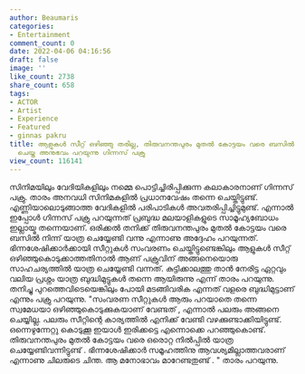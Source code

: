 ```yaml
---
author: Beaumaris
categories:
- Entertainment
comment_count: 0
date: 2022-04-06 04:16:56
draft: false
image: ''
like_count: 2738
share_count: 658
tags:
- ACTOR
- Artist
- Experience
- Featured
- ginnas pakru
title: ആളുകൾ സീറ്റ് ഒഴിഞ്ഞു തരില്ല, തിരുവനന്തപുരം മുതൽ കോട്ടയം വരെ ബസിൽ നിന്ന് യാത്ര
  ചെയ്ത അനുഭവം പറയുന്നു ഗിന്നസ് പക്രു
view_count: 116141
---
```


സിനിമയിലും വേദിയികളിലും നമ്മെ പൊട്ടിച്ചിരിപ്പിക്കുന്ന കലാകാരനാണ് ഗിന്നസ് പക്രു. താരം അനവധി സിനിമകളിൽ പ്രധാനവേഷം തന്നെ ചെയ്തിട്ടുണ്ട്. എണ്ണിയാലൊടുങ്ങാത്ത വേദികളിൽ പരിപാടികൾ അവതരിപ്പിച്ചിട്ടുമുണ്ട്. എന്നാൽ ഇപ്പോൾ ഗിന്നസ് പക്രു പറയുന്നത് പ്രബുദ്ധ മലയാളികളുടെ സാമൂഹ്യബോധം ഇല്ലായ്മ തന്നെയാണ്. ഒരിക്കൽ തനിക്ക് തിരുവനന്തപുരം മുതൽ കോട്ടയം വരെ ബസിൽ നിന്ന് യാത്ര ചെയ്യേണ്ടി വന്നു എന്നാണു അദ്ദേഹം പറയുന്നത്. ഭിന്നശേഷിക്കാർക്കായി സീറ്റുകൾ സംവരണം ചെയ്തിട്ടുണ്ടെങ്കിലും ആളുകൾ സീറ്റ് ഒഴിഞ്ഞുകൊടുക്കാത്തതിനാൽ ആണ് പക്രുവിന് അങ്ങനെയൊരു സാഹചര്യത്തിൽ യാത്ര ചെയ്യേണ്ടി വന്നത്. കുട്ടിക്കാലത്തു താൻ നേരിട്ട ഏറ്റവും വലിയ പ്രശ്നം യാത്ര ബുദ്ധിമുട്ടുകൾ തന്നെ ആയിരുന്നു എന്ന് താരം പറയുന്നു. തനിച്ചു പുറത്തെവിടെയെങ്കിലും പോയി മടങ്ങിവരിക എന്നത് വളരെ ബുദ്ധിമുട്ടാണ് എന്നും പക്രു പറയുന്നു. "സംവരണ സീറ്റുകൾ ആരും പറയാതെ തന്നെ സ്വമേധയാ ഒഴിഞ്ഞുകൊടുക്കുകയാണ് വേണ്ടത് , എന്നാൽ പലരും അങ്ങനെ ചെയ്യില്ല. പലരും സീറ്റിന്റെ കാര്യത്തിൽ എനിക്ക് വേണ്ടി വഴക്കുണ്ടാക്കിയിട്ടുണ്ട്. ഒന്നെഴുന്നേറ്റു കൊടുക്കൂ ഇയാൾ ഇരിക്കട്ടെ എന്നൊക്കെ പറഞ്ഞുകൊണ്ട്. തിരുവനന്തപുരം മുതൽ കോട്ടയം വരെ ഒരൊറ്റ നിൽപ്പിൽ യാത്ര ചെയ്യേണ്ടിവന്നിട്ടുണ്ട് . ഭിന്നശേഷിക്കാർ സമൂഹത്തിനു ആവശ്യമില്ലാത്തവരാണ് എന്നാണു ചിലരുടെ ചിന്ത. ആ മനോഭാവം മാറേണ്ടതുണ്ട് . " താരം പറയുന്നു.
